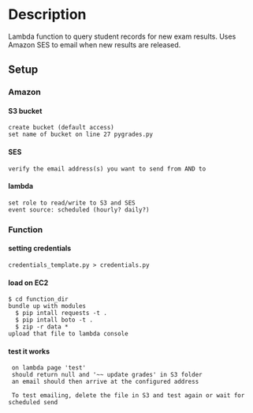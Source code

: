 # Description

Lambda function to query student records for new exam results. Uses Amazon SES to email when new results are released.

## Setup

### Amazon
#### S3 bucket
    create bucket (default access)
    set name of bucket on line 27 pygrades.py
#### SES
    verify the email address(s) you want to send from AND to
#### lambda
    set role to read/write to S3 and SES
    event source: scheduled (hourly? daily?)

### Function
#### setting credentials
    credentials_template.py > credentials.py
  
#### load on EC2
    $ cd function_dir
    bundle up with modules
      $ pip intall requests -t .
      $ pip intall boto -t .
      $ zip -r data *
    upload that file to lambda console
    
#### test it works
     on lambda page 'test'
     should return null and '~~ update grades' in S3 folder
     an email should then arrive at the configured address
     
     To test emailing, delete the file in S3 and test again or wait for scheduled send
